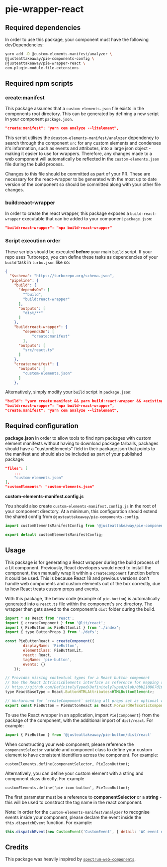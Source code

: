 # pie-wrapper-react

## Required dependencies

In order to use this package, your component must have the following devDependencies:

```bash
yarn add -D @custom-elements-manifest/analyzer \
@justeattakeaway/pie-components-config \
@justeattakeaway/pie-wrapper-react \
cem-plugin-module-file-extensions
```

## Required npm scripts

### create:manifest
This package assumes that a `custom-elements.json` file exists in the components root directory. This can be generated by defining a new script in your component `package.json`.

```json
"create:manifest": "yarn cem analyze --litelement",
```

This script utilises the `@custom-elements-manifest/analyzer` dependency to search through the component `src` for any custom elements and condenses it's information, such as events and attributes, into a large json object - making it easier to use for wrappers. Therefore, any changes made to a web component will automatically be reflected in the `custom-elements.json` file during the build process.

Changes to this file should be committed as part of your PR. These are necessary for the react-wrapper to be generated with the most up to date version of the component so should be committed along with your other file changes.

### build:react-wrapper
In order to create the react wrapper, this package exposes a `build-react-wrapper` executable that can be added to your component `package.json`:

```json
"build:react-wrapper": "npx build-react-wrapper"
```

### Script execution order

These scripts should be executed **before** your main `build` script. If your repo uses Turborepo, you can define these tasks as dependencies of your `build` task in `turbo.json` like so:

```json
{
  "$schema": "https://turborepo.org/schema.json",
  "pipeline": {
    "build": {
      "dependsOn": [
        "^build",
        "build:react-wrapper"
      ],
      "outputs": [
        "dist/**"
      ]
    },
    "build:react-wrapper": {
        "dependsOn": [
            "create:manifest"
        ],
      "outputs": [
        "src/react.ts"
      ]
    },
    "create:manifest": {
      "outputs": [
        "custom-elements.json"
      ]
    },
```

Alternatively, simply modify your `build` script in `package.json`:

```json
"build": "yarn create:manifest && yarn build:react-wrapper && <existing-build-command>",
"build:react-wrapper": "npx build-react-wrapper",
"create:manifest": "yarn cem analyze --litelement",
```

## Required configuration

**package.json**
In order to allow tools to find npm packages with custom element manifests without having to download package tarballs, packages should have a "customElements" field in their package.json that points to the manifest and should also be included as part of your published package:

```json
"files": [
    ...
    "custom-elements.json"
],
"customElements": "custom-elements.json"
```

**custom-elements-manifest.config.js**

You should also create `custom-elements-manifest.config.js` in the root of your component directory. At a minimum, this configuration should extend the shared config from `@justeattakeaway/pie-components-config`.

```js
import customElementsManifestConfig from '@justeattakeaway/pie-components-config/custom-elements-manifest.config.js';

export default customElementsManifestConfig;

```

## Usage

This package is for generating a React wrapper during the build process of a Lit component. Previously, React developers would need to install the component, then manually wrap it within a `createComponent` function before it could be used. This is because React 18 and previous versions don't handle web components and custom elements out of the box correctly, due to how React treats custom props and events.

With this package, the below code (example of `pie-button`) is automatically generated into a `react.ts` file within the component's `src` directory. The wrapper then gets saved to the component's `dist` folder during the build.

```js
import * as React from 'react';
import { createComponent } from '@lit/react';
import { PieButton as PieButtonLit } from './index';
import { type ButtonProps } from './defs';

const PieButtonReact = createComponent({
        displayName: 'PieButton',
        elementClass: PieButtonLit,
        react: React,
        tagName: 'pie-button',
        events: {}
    });

// Provides missing contextual types for a React button component
// Use the React IntrinsicElements interface as reference for mapping standard HTML elements to existing React Interfaces
// https://github.com/DefinitelyTyped/DefinitelyTyped/blob/0bb210867d16170c4a08d9ce5d132817651a0f80/types/react/index.d.ts#L2829
type ReactBaseType = React.ButtonHTMLAttributes<HTMLButtonElement>;

// Workaround for `createComponent` setting all props set as optional with the additional contextual types declared above
export const PieButton = PieButtonReact as React.ForwardRefExoticComponent<React.PropsWithoutRef<ButtonProps> & React.RefAttributes<PieButtonLit> & ReactBaseType>;
```

To use the React wrapper in an application, import `Pie{Component}` from the package of the component, with the additional import of `dist/react`. For example:

```js
import { PieButton } from '@justeattakeaway/pie-button/dist/react'
```

When constructing your web component, please reference the `componentSelector` variable and component class to define your custom element to have consistent identifiers across the component. For example:

`customElements.define(componentSelector, PieIconButton);`

Alternatively, you can define your custom element with a string and component class directly. For example

`customElements.define('pie-icon-button', PieIconButton);`

The first parameter must be a reference to **componentSelector** or a **string** - this will be used to construct the tag name in the react component.

Note: In order for the `custom-elements-manifest/analyzer` to recognise events inside your component, please declare the event inside the `this.dispatchEvent` function. For example:

```js
this.dispatchEvent(new CustomEvent('CustomEvent', { detail: 'WC event dispatched' }))
```

## Credits

This package was heavily inspired by [`spectrum-web-components`](https://github.com/adobe/spectrum-web-components).
